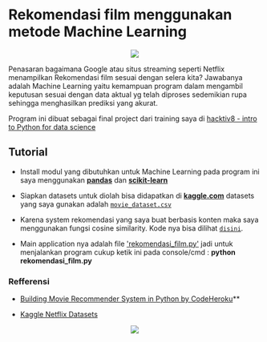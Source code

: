 # Rekomendasi film menggunakan metode Machine Learning

<p align="center">
 <img src="http://www.codeheroku.com/static/blog/images/pid14_results.png">
</p>

Penasaran bagaimana Google atau situs streaming seperti Netflix menampilkan Rekomendasi film sesuai dengan selera kita?
Jawabanya adalah Machine Learning yaitu kemampuan program dalam mengambil keputusan sesuai dengan data aktual yg telah diproses 
sedemikian rupa sehingga menghasilkan prediksi yang akurat.

Program ini dibuat sebagai final project dari training saya di [hacktiv8 - intro to Python for data science](https://hacktiv8.com/python/jakarta/)

## Tutorial

- Install modul yang dibutuhkan untuk Machine Learning pada program ini saya menggunakan **[pandas](https://pandas.pydata.org/)** dan **[scikit-learn](https://scikit-learn.org/)**

- Siapkan datasets untuk diolah bisa didapatkan di **[kaggle.com]([https://www.kaggle.com/netflix-inc/netflix-prize-data](https://www.kaggle.com/netflix-inc/netflix-prize-data))** datasets yang saya gunakan adalah [`movie_dataset.csv`](https://github.com/anggorodhanumurti/Rekomendasi-Film-Netflix/raw/master/movie_dataset.csv)

- Karena system rekomendasi yang saya buat berbasis konten maka saya menggunakan fungsi cosine similarity. Kode nya bisa dilihat [`disini`](https://github.com/anggorodhanumurti/Rekomendasi-Film-Netflix/blob/master/cosine_similarity.py).

- Main application nya adalah file ['rekomendasi_film.py'](https://github.com/anggorodhanumurti/Rekomendasi-Film-Netflix/blob/master/rekomendasi_film.py) jadi untuk menjalankan program cukup ketik ini pada console/cmd : **python rekomendasi_film.py**

### Refferensi

- [Building Movie Recommender System in Python by CodeHeroku](https://www.youtube.com/watch?v=XoTwndOgXBM "Building Movie Recommender System in Python by CodeHeroku")**

- [Kaggle Netflix Datasets](https://www.kaggle.com/netflix-inc/netflix-prize-data "Kaggle Netflix Datasets")

<p align="center"><a href="https://hacktiv8.com">
 <img src="https://hacktiv8.com/img/logo-hacktiv8_bordered.png"></a>
</p>
